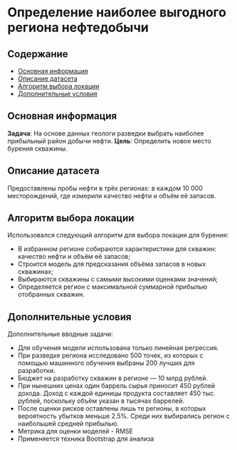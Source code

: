 # Определение наиболее выгодного региона нефтедобычи

## Содержание

* [Основная информация](#основная-информация)
* [Описание датасета](#описание-датасета)
* [Алгоритм выбора локации](#алгоритм-выбора-локации)
* [Дополнительные условия](#дополнительные-условия)


## Основная информация

**Задача**: На основе данных геологи разведки выбрать наиболее прибыльный район добычи нефти.
**Цель**: Определить новое место бурения скважины. 


## Описание датасета

Предоставлены пробы нефти в трёх регионах: в каждом 10 000 месторождений, где измерили качество нефти и объём её запасов.


## Алгоритм выбора локации

Использовался следующий алгоритм для выбора локации для бурения:
- В избранном регионе собираются характеристики для скважин: качество нефти и объём её запасов;
- Строится модель для предсказания объёма запасов в новых скважинах;
- Выбираются скважины с самыми высокими оценками значений;
- Определяется регион с максимальной суммарной прибылью отобранных скважин.


## Дополнительные условия

Дополнительные вводные задачи:
- Для обучения модели использована только линейная регрессия.
- При разведке региона исследовано 500 точек, из которых с помощью машинного обучения выбраны 200 лучших для разработки.
- Бюджет на разработку скважин в регионе — 10 млрд рублей.
- При нынешних ценах один баррель сырья приносит 450 рублей дохода. Доход с каждой единицы продукта составляет 450 тыс. рублей, поскольку объём указан в тысячах баррелей.
- После оценки рисков оставлены лишь те регионы, в которых вероятность убытков меньше 2.5%. Среди них выбирались регион с наибольшей средней прибылью.
- Метрика для оценки моделей - RMSE
- Применяется техника Bootstrap для анализа 
